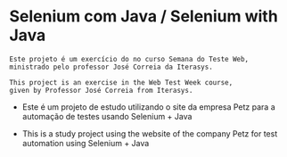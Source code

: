 # Selenium com Java / Selenium with Java

    Este projeto é um exercício do no curso Semana do Teste Web,
    ministrado pelo professor José Correia da Iterasys.
    
    This project is an exercise in the Web Test Week course,
    given by Professor José Correia from Iterasys.

* Este é um projeto de estudo utilizando o site da empresa Petz
  para a automação de testes usando Selenium + Java
  
 * This is a study project using the website of the company Petz
  for test automation using Selenium + Java
